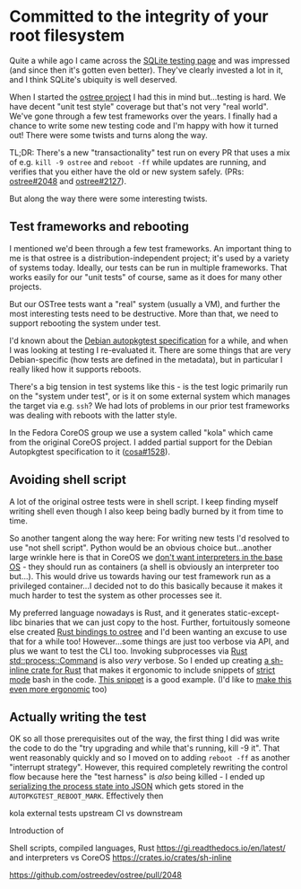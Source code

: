 # Committed to the integrity of your root filesystem

Quite a while ago I came across the [SQLite testing page](https://www.sqlite.org/testing.html) and was impressed (and since then it's gotten even better).  They've clearly invested a lot in it, and I think SQLite's ubiquity is well deserved.

When I started the [ostree project](https://github.com/ostreedev/ostree/) I had this in mind but...testing is hard.  We have decent "unit test style" coverage but that's not very "real world".  We've gone through a few test frameworks over the years.  I finally had a chance to write some new testing code and I'm happy with how it turned out!  There were some twists and turns along the way.

TL;DR: There's a new "transactionality" test run on every PR that uses a mix of e.g. `kill -9 ostree` and `reboot -ff` while updates are running, and verifies that you either have the old or new system safely. (PRs: [ostree#2048](https://github.com/ostreedev/ostree/pull/2048) and [ostree#2127](https://github.com/ostreedev/ostree/pull/2127)).

But along the way there were some interesting twists.

## Test frameworks and rebooting

I mentioned we'd been through a few test frameworks.  An important thing to me is that ostree is a distribution-independent project; it's used by a variety of systems today.  Ideally, our tests can be run in multiple frameworks.  That works easily for our "unit tests" of course, same as it does for many other projects.

But our OSTree tests want a "real" system (usually a VM), and further the most interesting tests need to be destructive.  More than that, we need to support rebooting the system under test.

I'd known about the [Debian autopkgtest specification](https://salsa.debian.org/ci-team/autopkgtest/raw/master/doc/README.package-tests.rst) for a while, and when I was looking at testing I re-evaluated it.  There are some things that are very Debian-specific (how tests are defined in the metadata), but in particular I really liked how it supports reboots.

There's a big tension in test systems like this - is the test logic primarily run on the "system under test", or is it on some external system which manages the target via e.g. `ssh`?  We had lots of problems in our prior test frameworks was dealing with reboots with the latter style.

In the Fedora CoreOS group we use a system called "kola" which came from the original CoreOS project.  I added partial support for the Debian Autopkgtest specification to it ([cosa#1528](https://github.com/coreos/coreos-assembler/pull/1528)).

## Avoiding shell script

A lot of the original ostree tests were in shell script.  I keep finding myself writing shell even though I also keep being badly burned by it from time to time.  

So another tangent along the way here: For writing new tests I'd resolved to use "not shell script". Python would be an obvious choice but...another large wrinkle here is that in CoreOS we [don't want interpreters in the base OS](https://github.com/coreos/fedora-coreos-tracker/blob/master/Design.md#approach-towards-shipping-Python) - they should run as containers (a shell is obviously an interpreter too but...).  This would drive us towards having our test framework run as a privileged container...I decided not to do this basically because it makes it much harder to test the system as other processes see it.

My preferred language nowadays is Rust, and it generates static-except-libc binaries that we can just copy to the host.  Further, fortuitously someone else created [Rust bindings to ostree](https://crates.io/crates/ostree) and I'd been wanting an excuse to use that for a while too!  However...some things are just too verbose via API, and plus we want to test the CLI too.  Invoking subprocesses via [Rust std::process::Command](https://doc.rust-lang.org/std/process/struct.Command.html) is also *very* verbose.  So I ended up creating [a sh-inline crate for Rust](https://crates.io/crates/sh-inline) that makes it ergonomic to include snippets of [strict mode](http://redsymbol.net/articles/unofficial-bash-strict-mode/) bash in the code.  [This snippet](https://github.com/ostreedev/ostree/blob/81321f2c6bc935ef2927e63dea0b17d441bf3e5d/tests/inst/src/destructive.rs#L168) is a good example.  (I'd like to [make this even more ergonomic](https://github.com/cgwalters/rust-sh-inline/issues/1) too)

## Actually writing the test

OK so all those prerequisites out of the way, the first thing I did was write the code to do the "try upgrading and while that's running, kill -9 it".  That went reasonably quickly and so I moved on to adding `reboot -ff` as another "interrupt strategy".  However, this required completely rewriting the control flow because here the "test harness" is *also* being killed - I ended up [serializing the process state into JSON](https://github.com/ostreedev/ostree/blob/81321f2c6bc935ef2927e63dea0b17d441bf3e5d/tests/inst/src/destructive.rs#L89) which gets stored in the `AUTOPKGTEST_REBOOT_MARK`.  Effectively then 

kola external tests
  upstream CI vs downstream

Introduction of

Shell scripts, compiled languages, Rust
  https://gi.readthedocs.io/en/latest/ and interpreters vs CoreOS
  https://crates.io/crates/sh-inline
  

  

https://github.com/ostreedev/ostree/pull/2048